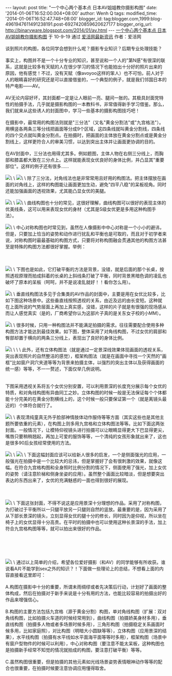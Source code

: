 --- layout: post title: "一个中心两个基本点 日本AV姐姐教你摄影构图"
date: '2014-01-06T16:52:00.004+08:00' author: Wenh Q tags:
modified\_time: '2014-01-06T16:52:47.748+08:00' blogger\_id:
tag:blogger.com,1999:blog-4961947611491238191.post-6927420859620627177
blogger\_orig\_url: http://binaryware.blogspot.com/2014/01/av.html ---
[一个中心两个基本点
日本AV姐姐教你摄影构图](http://www.evolife.cn/html/2010/56133.html) 于
10-9-19 通过 [爱活网最新资讯](http://www.evolife.cn/) 作者：爱活网\
\
谈到照片的构图，各位同学会想到什么呢？摄影专业知识？后期专业处理技能？\
\
事实上，构图并不是一个十分专业的知识，甚至说和一个人的"第N感"有很深的联系，这就是比较多有天赋的人在很少学习的情况下也能拍出十分好的照片出来的
原因，他有感觉！不过，没有天赋（像avoyoo这样的笨人）也不可怕，前人对于人的眼睛喜好的研究还是可以直接借鉴的，一个典型的例子，就是我们邻国日本的特产电影——AV。\
\
AV无论内容好坏，其封面都一定是让人眼前一亮、腿间一胀的。其极具封面党特性的拍摄手法，几乎就是摄影构图的一本教科书，非常值得新手学习借鉴。那么，我们就来从这些诱人的封面图中，学习一些基本的摄影构图技巧吧！\
\
在摄影中，最常用的构图法则就是"三分法"（又名"黄金分割法"或"九宫格法"）。用横竖各两条三等分线把画面等分成9个区域，这四条线就叫黄金分割线，四条线的四个交点就叫黄金分割点。在拍摄时，把画面的主体放在黄金分割点或是黄金分割线上，这样更符合人的审美习惯，以达到突出主体并让画面更协调的目的。\
\
在AV封面中，三分法也用得尤其多。例如题图，主体人物在右侧三分线上，而胸部和膝盖都大致在三分点上。这样就能表现女优良好的身体比例，并凸显其"重要部位"。这样的例子还有很多……\
\
![](https://images-blogger-opensocial.googleusercontent.com/gadgets/proxy?url=http%3A%2F%2Fimg.evolife.cn%2F2010-09%2F922702fd87ed8925.jpg&container=blogger&gadget=a&rewriteMime=image%2F*)\
\
![](https://images-blogger-opensocial.googleusercontent.com/gadgets/proxy?url=http%3A%2F%2Fimg.evolife.cn%2F2010-09%2F2442049f2c4ebd12.jpg&container=blogger&gadget=a&rewriteMime=image%2F*)\
\
除了三分法，对角线法也是非常常用且好用的构图法。把主体摆放在画面的对角线上，这样的构图能让画面更加生动，避免"四平八稳"的呆板视角。同时还能加强画面的透视效果，尤其能凸显女优的美腿。\
\
![](https://images-blogger-opensocial.googleusercontent.com/gadgets/proxy?url=http%3A%2F%2Fimg.evolife.cn%2F2010-09%2F1862178fc262cab4.jpg&container=blogger&gadget=a&rewriteMime=image%2F*)\
\
![](https://images-blogger-opensocial.googleusercontent.com/gadgets/proxy?url=http%3A%2F%2Fimg.evolife.cn%2F2010-09%2F313aa322611acdf1.jpg&container=blogger&gadget=a&rewriteMime=image%2F*)\
\
曲线构图也十分的常见，这很好理解，曲线构图可以很好的表现主体的优美线条，这可以用来表现女优的身材（尤其是S级女优更是多用这种构图手法）。\
\
![](https://images-blogger-opensocial.googleusercontent.com/gadgets/proxy?url=http%3A%2F%2Fimg.evolife.cn%2F2010-09%2F364a4b1e5652a015.jpg&container=blogger&gadget=a&rewriteMime=image%2F*)\
\
中心对称构图也时常见到，虽然在人像摄影中中心对称是一个小小的避讳，但是，只要加上恰当的姿势和动作进行扰乱和平衡也是可取的，而且对于初学者来说，对称构图时最最基础的构图方式，只要将对称构图融会贯通其他的构图方法甚至是特殊的构图方法都很好掌握。举例：\
\
\
\
![](https://images-blogger-opensocial.googleusercontent.com/gadgets/proxy?url=http%3A%2F%2Fimg.evolife.cn%2F2010-09%2F9c984382d268e5ba.jpg&container=blogger&gadget=a&rewriteMime=image%2F*)\
\
下图也是如此，它打破平衡的方法是背景，没错，就是后面的那个长桌，按照透视原理而拍成斜着的长桌的上斜线条打破了平衡，同时背景黑暗色调的凌乱也破坏了原本的呆板（呵呵，并不是说凌乱就好！！看你怎么用）。\
\
![](https://images-blogger-opensocial.googleusercontent.com/gadgets/proxy?url=http%3A%2F%2Fimg.evolife.cn%2F2010-09%2F7310c2e97e981c4a.jpg&container=blogger&gadget=a&rewriteMime=image%2F*)\
\
垂直线构图法多见于合集类的AV作品的封面中，主要是用在女优比较多，比如下图这种场景中。这些垂直线按照透视的关系，由近及远的由长变短。这种就
在上面所说的气势层面上再加上真实感，没错，这样的片子就是有很强的现场感从而让人感觉真实（是的，厂商希望你认为这部片子真的是关东女子校的小MM）。\
\
![](https://images-blogger-opensocial.googleusercontent.com/gadgets/proxy?url=http%3A%2F%2Fimg.evolife.cn%2F2010-09%2F78ea8902446b26bb.jpg&container=blogger&gadget=a&rewriteMime=image%2F*)\
\
很多时候，只用一种构图法并不能满足拍摄的需求。往往需要配合使用多种构图方法才能达到最佳效果。如下图，整体采用了对角线构图，不过女优的肩部和臀部却置于横向的两条三分线上，表现出了良好的身体比例。\
\
![](https://images-blogger-opensocial.googleusercontent.com/gadgets/proxy?url=http%3A%2F%2Fimg.evolife.cn%2F2010-09%2Fe09303d5f383dc58.jpg&container=blogger&gadget=a&rewriteMime=image%2F*)\
\
\
\
此外，还有立体构图法（就是通过一定景深线效果体现画面的透视关系，突出表现照片的自然整洁的感觉），框架构图法（就是在画面中寻找一个天然的"画框"比如窗户洞穴夹道等等为背景来拍摄主体，以强烈的突出主体以及获得画面的统一感）等等，不一一赘述，下面仅举几例说明。\
\
\
下图采用透视关系将五个女优分别安置，可以利用景深的长度充分展示每个女优的特质，和对角线构图有异曲同工之妙。立体构图的时候一般是无法保证每个个体都能十分完美的在黄金分割横线上的，这个时候一般只要保证第一个（就是离镜头最近的）个体符合就行了。\
\
![](https://images-blogger-opensocial.googleusercontent.com/gadgets/proxy?url=http%3A%2F%2Fimg.evolife.cn%2F2010-09%2F9f592c0c27fd5f21.jpg&container=blogger&gadget=a&rewriteMime=image%2F*)\
\
表现清纯童真无外乎脸部神情肢体动作服侍等等方面（其实这些也是其他主题所要依重的元素），在构图上则多用九宫格和立体构图法等等。比如下面这两张
封面。一般情况下，让模特仰视镜头进行拍摄可以让眼睛显得更大下巴显得更尖，嘴唇只要稍稍翘起，再加上可爱的服饰等等，一个清纯的女孩形象就出来了，这也
是很多90后女孩经常使用的方法。\
\
![](https://images-blogger-opensocial.googleusercontent.com/gadgets/proxy?url=http%3A%2F%2Fimg.evolife.cn%2F2010-09%2F0ecef8d0d8c65dc1.jpg&container=blogger&gadget=a&rewriteMime=image%2F*)\
\
![](https://images-blogger-opensocial.googleusercontent.com/gadgets/proxy?url=http%3A%2F%2Fimg.evolife.cn%2F2010-09%2F100dca9eae6f482e.jpg&container=blogger&gadget=a&rewriteMime=image%2F*)\
\
下面这幅封面应该可以给新人很多的启发，一个是侧面强光的应用，一般强光在拍摄中是一个比较大的忌讳，但是掌握好了会有很刺激的效果，就像这幅。在符合九宫格构图和全身照时比例分割的情况下，侧面使用了强光，加上女优的姿势（请注意阶梯和侧身坐姿的应用）。虽然整个画面比较暗淡，但是想要突出表达的东西出来了，女优的充满魅惑的一面也得到很好的展现。\
\
\
\
![](https://images-blogger-opensocial.googleusercontent.com/gadgets/proxy?url=http%3A%2F%2Fimg.evolife.cn%2F2010-09%2F63520a16cec13571.jpg&container=blogger&gadget=a&rewriteMime=image%2F*)\
\
下面这张封面，不得不说这是应用景深十分理想的作品。采用了对称构图，为打破过于平衡所以一只腿平放另一只腿则自然的竖放。最重要的是，因为采用了从下部长景深的镜头，立刻显得女优的腿十分的修长，同时因为是仰视，所以坐在椅子上的女优显得十分高贵。在平时的拍摄中也可以使用这种长景深的手法，加上符合九宫格构图等等，就可以拍出来很好的作品。\
\
\
\
\
\
![](https://images-blogger-opensocial.googleusercontent.com/gadgets/proxy?url=http%3A%2F%2Fimg.evolife.cn%2F2010-09%2F971debf13d1ba595.jpg&container=blogger&gadget=a&rewriteMime=image%2F*)\
\
通过以上简单的介绍，希望各位爱好摄影（和AV）的同学能够有所收获。谁说看A片不能学到sex之外的知识？！下面做一些理论上的总结，不想看上面的内容直接看这里即可：\
\
A.构图在摄影中十分的重要，所谓未雨绸缪或者先决策后行动，计划好了画面的整体构成，然后在拍摄对于新手来说是十分有用的方法，也能比较容易的拍摄出好的作品来增强信心。\
\
B.构图的主要方法包括九宫格（源于黄金分割）构图，单对角线构图（扩展：双对角线构图，比如拍摄火车道的时候经常用到），曲线构图（拍摄娇美身材多用），垂直线构图（拍摄多人物或者多场景时候多用），三角形构图（拍摄稳定关系画面时候多用，比如家庭照），对比构图（明暗大小圆缺等等），立体构图（应用景深的结果），水平线构图（拍摄有水平线如水平面海平面等等时多用），框架构图（场景中有窗户型物件的时候可以利用），中心对称构图（要注意不能太呆板，这种构图也是拍摄新手经常不知觉的情况就拍成的构图，要注意打破平衡）等等。\
\
C.虽然构图很重要，但是拍摄的其他元素如光线场景姿势表情眼神动作等等的配合也很重要，在拍摄时候要注意协调应用懂得取舍。
